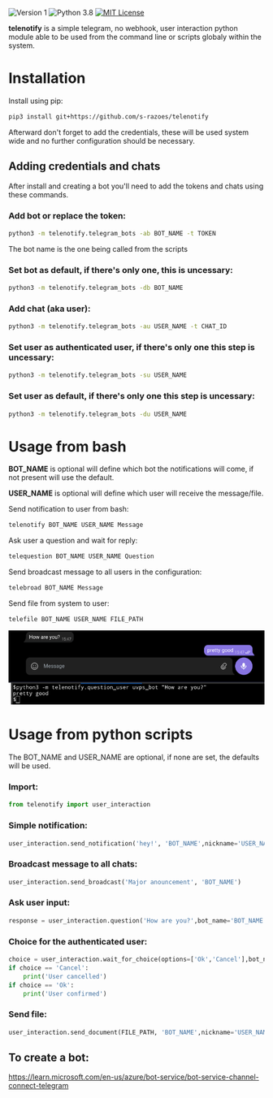![Version 1](http://img.shields.io/badge/version-v1.13-green.svg)
![Python 3.8](http://img.shields.io/badge/python-3.8-blue.svg)
[![MIT License](http://img.shields.io/badge/license-MIT%20License-blue.svg)](https://github.com/s-razoes/updog/blob/master/LICENSE)


**telenotify** is a simple telegram, no webhook, user interaction python module able to be used from the command line or scripts globaly within the system.

# Installation

Install using pip:

```bash
pip3 install git+https://github.com/s-razoes/telenotify
```

Afterward don't forget to add the credentials, these will be used system wide and no further configuration should be necessary.

## Adding credentials and chats

After install and creating a bot you'll need to add the tokens and chats using these commands.

### Add bot or replace the token:

```bash
python3 -m telenotify.telegram_bots -ab BOT_NAME -t TOKEN
```

The bot name is the one being called from the scripts

### Set bot as default, if there's only one, this is uncessary:

```bash
python3 -m telenotify.telegram_bots -db BOT_NAME
```

### Add chat (aka user):

```bash
python3 -m telenotify.telegram_bots -au USER_NAME -t CHAT_ID
```

### Set user as authenticated user, if there's only one this step is uncessary:

```bash
python3 -m telenotify.telegram_bots -su USER_NAME
```

### Set user as default, if there's only one this step is uncessary:

```bash
python3 -m telenotify.telegram_bots -du USER_NAME
```

# Usage from bash

**BOT_NAME** is optional will define which bot the notifications will come, if not present will use the default.

**USER_NAME** is optional will define which user will receive the message/file.

Send notification to user from bash:

```bash
telenotify BOT_NAME USER_NAME Message
```

Ask user a question and wait for reply:

```bash
telequestion BOT_NAME USER_NAME Question
```

Send broadcast message to all users in the configuration:

```bash
telebroad BOT_NAME Message
```

Send file from system to user:

```bash
telefile BOT_NAME USER_NAME FILE_PATH
```

![screenshot](https://raw.githubusercontent.com/s-razoes/telenotify/master/example_question.png)

# Usage from python scripts

The BOT_NAME and USER_NAME are optional, if none are set, the defaults will be used.

### Import:

```python
from telenotify import user_interaction
```

### Simple notification:

```python
user_interaction.send_notification('hey!', 'BOT_NAME',nickname='USER_NAME')
```

### Broadcast message to all chats:

```python
user_interaction.send_broadcast('Major anouncement', 'BOT_NAME')
```

### Ask user input:

```python
response = user_interaction.question('How are you?',bot_name='BOT_NAME', nickname='USER_NAME')
```

### Choice for the authenticated user:

```python
choice = user_interaction.wait_for_choice(options=['Ok','Cancel'],bot_name='BOT_NAME',prompt="There was an error should I continue?")
if choice == 'Cancel':
    print('User cancelled')
if choice == 'Ok':
    print('User confirmed')
```

### Send file:
```python
user_interaction.send_document(FILE_PATH, 'BOT_NAME',nickname='USER_NAME')
```


## To create a bot:

https://learn.microsoft.com/en-us/azure/bot-service/bot-service-channel-connect-telegram